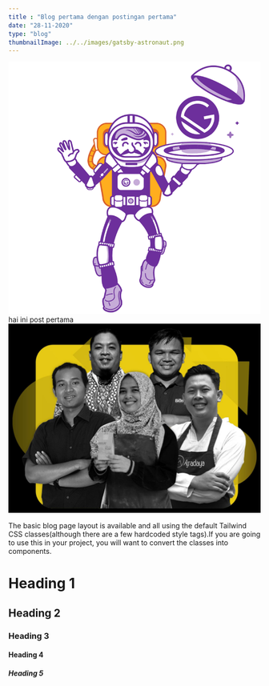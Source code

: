 ```yaml
---
title : "Blog pertama dengan postingan pertama"
date: "28-11-2020"
type: "blog"
thumbnailImage: ../../images/gatsby-astronaut.png
---
```


![alt text](../../images/gatsby-astronaut.png "Title")
hai ini post pertama
![alt text](../../images/photo6170486373958658705.jpg "Title")

<p class="py-6" > The basic blog page layout is available and all using the default Tailwind CSS classes(although there are a few hardcoded style tags).If you are going to use this in your project, you will want to convert the classes into components.</p>

<h1 class="py-2 font-sans">Heading 1</h1>
<h2 class="py-2 font-sans">Heading 2</h2>
<h3 class="py-2 font-sans">Heading 3</h3>
<h4 class="py-2 font-sans">Heading 4</h4>
<h5 class="py-2 font-sans">Heading 5</h5>


